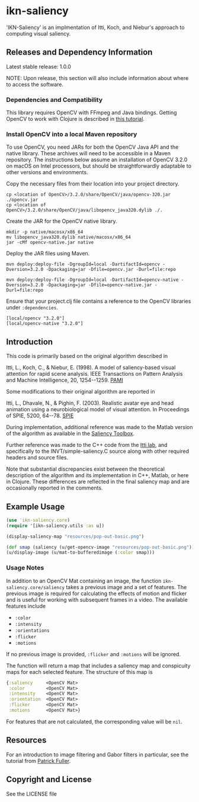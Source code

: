 # ikn-saliency

'IKN-Saliency' is an implmentation of Itti, Koch, and Niebur's approach to
computing visual saliency.

## Releases and Dependency Information

Latest stable release: 1.0.0

NOTE: Upon release, this section will also include information about where to access
the software.

### Dependencies and Compatibility

This library requires OpenCV with FFmpeg and Java bindings. Getting OpenCV to work with Clojure is described in [this tutorial].

[this tutorial]: https://docs.opencv.org/3.4/d7/d1e/tutorial_clojure_dev_intro.html

### Install OpenCV into a local Maven repository

To use OpenCV, you need JARs for both the OpenCV Java API and the native library.
These archives will need to be accessible in a Maven repository. The instructions
below assume an installation of OpenCV 3.2.0 on macOS on Intel processors, but 
should be straightforwardly adaptable to other versions and environments.

Copy the necessary files from their location into your project directory.
```
cp <location of OpenCV>/3.2.0/share/OpenCV/java/opencv-320.jar ./opencv.jar
cp <location of OpenCV>/3.2.0/share/OpenCV/java/libopencv_java320.dylib ./.
```

Create the JAR for the OpenCV native library.
```
mkdir -p native/macosx/x86_64
mv libopencv_java320.dylib native/macosx/x86_64
jar -cMf opencv-native.jar native
```

Deploy the JAR files using Maven.

```
mvn deploy:deploy-file -DgroupId=local -DartifactId=opencv -Dversion=3.2.0 -Dpackaging=jar -Dfile=opencv.jar -Durl=file:repo
```

```
mvn deploy:deploy-file -DgroupId=local -DartifactId=opencv-native -Dversion=3.2.0 -Dpackaging=jar -Dfile=opencv-native.jar -Durl=file:repo
```

Ensure that your project.clj file contains a reference to the OpenCV libraries under `:dependencies`.

```
[local/opencv "3.2.0"]
[local/opencv-native "3.2.0"]
```

## Introduction

This code is primarily based on the original algorithm described in

Itti, L., Koch, C., & Niebur, E. (1998). A model of
saliency-based visual attention for rapid scene analysis.
IEEE Transactions on Pattern Analysis and Machine Intelligence,
20, 1254--1259. [PAMI]

[PAMI]: http://ilab.usc.edu/publications/doc/Itti_etal98pami.pdf

Some modifications to their original algorithm are reported in

Itti, L., Dhavale, N., & Pighin, F. (2003). Realistic avatar
eye and head animation using a neurobiological model of visual
attention. In Proceedings of SPIE, 5200, 64--78. [SPIE]

[SPIE]:  http://ilab.usc.edu/publications/doc/Itti_etal03spienn.pdf

During implementation, additional reference was made to the Matlab version of the
algorithm as available in the [Saliency Toolbox].

[Saliency Toolbox]: http://www.saliencytoolbox.net

Further reference was made to the C++ code from the [Itti lab], and specifically
to the INVT/simple-saliency.C source along with other required headers and source files.

[Itti lab]: http://ilab.usc.edu/toolkit/home.shtml

Note that substantial discrepancies exist between the
theoretical description of the algorithm and its implementation
in C++, Matlab, or here in Clojure. These differences are
reflected in the final saliency map and are occasionally reported
in the comments.

## Example Usage

```clojure
(use 'ikn-saliency.core)
(require '[ikn-saliency.utils :as u])

(display-saliency-map "resources/pop-out-basic.png")

(def smap (saliency (u/get-opencv-image "resources/pop-out-basic.png")))
(u/display-image (u/mat-to-bufferedimage (:color smap)))
```

### Usage Notes
In addition to an OpenCV Mat containing an image, the function `ikn-saliency.core/saliency` takes a previous image and a set of features. The previous image is required for calculating the effects of motion and flicker and is useful for working with subsequent frames in a video. The available features include
* `:color`
* `:intensity`
* `:orientations`
* `:flicker`
* `:motions`

If no previous image is provided, `:flicker` and `:motions` will be ignored.

The function will return a map that includes a saliency map and conspicuity maps for each selected feature. The structure of this map is
```clojure
{:saliency     <OpenCV Mat>
 :color        <OpenCV Mat>
 :intensity    <OpenCV Mat>
 :orientation  <OpenCV Mat>
 :flicker      <OpenCV Mat>
 :motions      <OpenCV Mat>}
 ```
For features that are not calculated, the corresponding value will be `nil`.

## Resources

For an introduction to image filtering and Gabor filters in
particular, see the tutorial from [Patrick Fuller].

[Patrick Fuller]: https://patrickemmettfuller.com/gabor/


## Copyright and License

See the LICENSE file